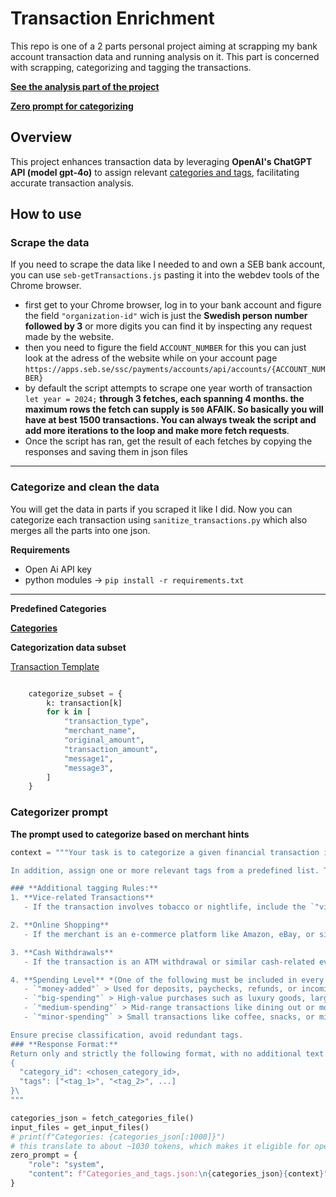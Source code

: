 # Transaction Enrichment

This repo is one of a 2 parts personal project aiming at scrapping my bank account transaction data and running analysis on it. 
This part is concerned with scrapping, categorizing and tagging the transactions. 

[**See the analysis part of the project**](https://github.com/yetigit/transaction-watch)

[**Zero prompt for categorizing**](#categorizer-prompt)

## Overview

This project enhances transaction data by leveraging **OpenAI's ChatGPT API (model gpt-4o)** to assign relevant <u>categories and tags</u>, 
facilitating accurate transaction analysis.


## How to use

### Scrape the data

If you need to scrape the data like I needed to and own a SEB bank account, you can use `seb-getTransactions.js` pasting it into the webdev tools of the Chrome browser.
- first get to your Chrome browser, log in to your bank account 
and figure the field `"organization-id"` 
wich is just the **Swedish person number followed by 3** or more digits you can find it by inspecting any request made by the website.
- then you need to figure the field `ACCOUNT_NUMBER` for this you can just look at the adress of the website while on your account page
`https://apps.seb.se/ssc/payments/accounts/api/accounts/{ACCOUNT_NUMBER}`
- by default the script attempts to scrape one year worth of transaction `let year = 2024;` **through 3 fetches, each spanning 4 months.
the maximum rows the fetch can supply is `500` AFAIK. So basically you will have at best 1500 transactions. 
You can always tweak the script and add more iterations to the loop and make more fetch requests**.
- Once the script has ran, get the result of each fetches by copying the responses and saving them in json files

---

### Categorize and clean the data

You will get the data in parts if you scraped it like I did. Now you can categorize each transaction using `sanitize_transactions.py` which also merges all the parts into one json.

**Requirements** 
- Open Ai API key
- python modules -> `pip install -r requirements.txt`
---
**Predefined Categories**

[**Categories**](https://github.com/yetigit/transaction-enrichment/blob/master/categories.json)

**Categorization data subset**

[Transaction Template](https://github.com/yetigit/transaction-enrichment/blob/master/transaction_template.txt)
```python

    categorize_subset = {
        k: transaction[k]
        for k in [
            "transaction_type",
            "merchant_name",
            "original_amount",
            "transaction_amount",
            "message1",
            "message3",
        ]
    }
```

### Categorizer prompt
**The prompt used to categorize based on merchant hints**
```python
context = """Your task is to categorize a given financial transaction into one of the predefined categories based on the provided merchant data. The goal is to select the most accurate category that represents the nature of the transaction.

In addition, assign one or more relevant tags from a predefined list. Tags help highlight key details such as the type of merchant, service, or product. Select them carefully to ensure accuracy.

### **Additional tagging Rules:**
1. **Vice-related Transactions**
   - If the transaction involves tobacco or nightlife, include the `"vice"` tag.

2. **Online Shopping**
   - If the merchant is an e-commerce platform like Amazon, eBay, or similar, include the `"online-shopping"` tag.

3. **Cash Withdrawals**
   - If the transaction is an ATM withdrawal or similar cash-related event, include the `"cashout"` tag.

4. **Spending Level** *(One of the following must be included in every transaction)*:
   - `"money-added"` > Used for deposits, paychecks, refunds, or incoming transfers.
   - `"big-spending"` > High-value purchases such as luxury goods, large bills, or travel.
   - `"medium-spending"` > Mid-range transactions like dining out or moderate shopping.
   - `"minor-spending"` > Small transactions like coffee, snacks, or minor fees.

Ensure precise classification, avoid redundant tags.
### **Response Format:**
Return only and strictly the following format, with no additional text or explanations or code block:
{
  "category_id": <chosen_category_id>,
  "tags": ["<tag_1>", "<tag_2>", ...]
}\
"""

categories_json = fetch_categories_file()
input_files = get_input_files()
# print(f"Categories: {categories_json[:1000]}")
# this translate to about ~1030 tokens, which makes it eligible for open ai cache at this time
zero_prompt = {
    "role": "system",
    "content": f"Categories_and_tags.json:\n{categories_json}{context}",
}

```

